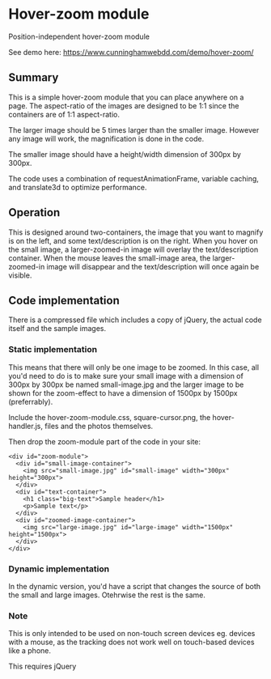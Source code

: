 # Hover-zoom module
Position-independent hover-zoom module

See demo here: https://www.cunninghamwebdd.com/demo/hover-zoom/

## Summary
This is a simple hover-zoom module that you can place anywhere on a page. The aspect-ratio of the images are designed to be 1:1
since the containers are of 1:1 aspect-ratio.

The larger image should be 5 times larger than the smaller image. However any image will work, the magnification is done in the code. 

The smaller image should have a height/width dimension of 300px by 300px.

The code uses a combination of requestAnimationFrame, variable caching, and translate3d to optimize performance.

## Operation

This is designed around two-containers, the image that you want to magnify is on the left, and some text/description is on the right. When you hover on the small image, a larger-zoomed-in image will overlay the text/description container. When the mouse leaves the small-image area, the larger-zoomed-in image will disappear and the text/description will once again be visible.

## Code implementation

There is a compressed file which includes a copy of jQuery, the actual code itself and the sample images.

### Static implementation

This means that there will only be one image to be zoomed. In this case, all you'd need to do is to make sure your small image with a dimension of 300px by 300px be named small-image.jpg and the larger image to be shown for the zoom-effect to have a dimension of 1500px by 1500px (preferrably).

Include the hover-zoom-module.css, square-cursor.png, the hover-handler.js, files and the photos themselves. 

Then drop the zoom-module part of the code in your site:

```
<div id="zoom-module">
  <div id="small-image-container">
    <img src="small-image.jpg" id="small-image" width="300px" height="300px">
  </div>
  <div id="text-container">
    <h1 class="big-text">Sample header</h1>
    <p>Sample text</p>
  </div>
  <div id="zoomed-image-container">
    <img src="large-image.jpg" id="large-image" width="1500px" height="1500px">
  </div>
</div>

```

### Dynamic implementation

In the dynamic version, you'd have a script that changes the source of both the small and large images. Otehrwise the rest is the same.

### Note
This is only intended to be used on non-touch screen devices eg. devices with a mouse, as the tracking does not work well on 
touch-based devices like a phone.

This requires jQuery
